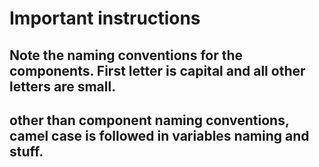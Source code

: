 # Important instructions

## Note the naming conventions for the components. First letter is capital and all other letters are small.

## other than component naming conventions, camel case is followed in variables naming and stuff.






